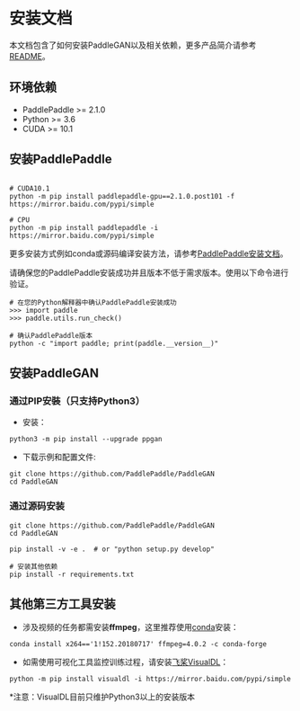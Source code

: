 # 安装文档
本文档包含了如何安装PaddleGAN以及相关依赖，更多产品简介请参考[README](https://github.com/PaddlePaddle/PaddleGAN/blob/develop/README_cn.md)。

## 环境依赖

- PaddlePaddle >= 2.1.0
- Python >= 3.6
- CUDA >= 10.1


## 安装PaddlePaddle

```

# CUDA10.1
python -m pip install paddlepaddle-gpu==2.1.0.post101 -f https://mirror.baidu.com/pypi/simple

# CPU
python -m pip install paddlepaddle -i https://mirror.baidu.com/pypi/simple

```

更多安装方式例如conda或源码编译安装方法，请参考[PaddlePaddle安装文档](https://www.paddlepaddle.org.cn/documentation/docs/zh/install/index_cn.html)。

请确保您的PaddlePaddle安装成功并且版本不低于需求版本。使用以下命令进行验证。

```
# 在您的Python解释器中确认PaddlePaddle安装成功
>>> import paddle
>>> paddle.utils.run_check()

# 确认PaddlePaddle版本
python -c "import paddle; print(paddle.__version__)"
```

## 安装PaddleGAN

### 通过PIP安裝（只支持Python3）

* 安装：
```
python3 -m pip install --upgrade ppgan
```
* 下载示例和配置文件:

```
git clone https://github.com/PaddlePaddle/PaddleGAN
cd PaddleGAN
```
### 通过源码安装

```
git clone https://github.com/PaddlePaddle/PaddleGAN
cd PaddleGAN

pip install -v -e .  # or "python setup.py develop"

# 安装其他依赖
pip install -r requirements.txt
```
## 其他第三方工具安装

* 涉及视频的任务都需安装**ffmpeg**，这里推荐使用[conda](https://docs.conda.io/en/latest/miniconda.html)安装：

```
conda install x264=='1!152.20180717' ffmpeg=4.0.2 -c conda-forge
```

* 如需使用可视化工具监控训练过程，请安装[飞桨VisualDL](https://github.com/PaddlePaddle/VisualDL)：
```
python -m pip install visualdl -i https://mirror.baidu.com/pypi/simple
```
*注意：VisualDL目前只维护Python3以上的安装版本
